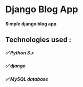 <h1>Django Blog App </h1>

<h4>Simple django blog app </h4>

<h2>Technologies used :</h2>

<h5>✅ Python 3.x</h5>
<h5>✅ django</h5>
<h5>✅ MySQL database</h5>
